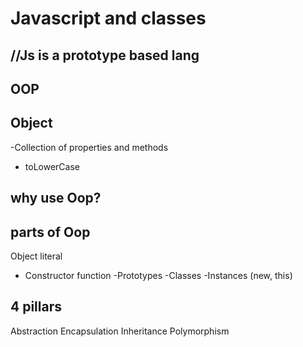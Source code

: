 # Javascript and classes

## //Js is a prototype based lang

## OOP

## Object
-Collection of properties and methods
- toLowerCase

## why use Oop?

## parts of Oop
Object literal 

- Constructor function
-Prototypes
-Classes
-Instances (new, this)

## 4 pillars 
Abstraction
Encapsulation 
Inheritance
Polymorphism